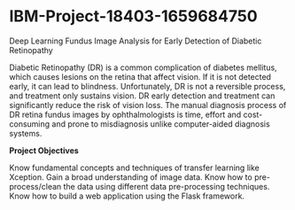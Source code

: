 # IBM-Project-18403-1659684750
Deep Learning Fundus Image Analysis for Early Detection of Diabetic Retinopathy

Diabetic Retinopathy (DR) is a common complication of diabetes mellitus, which causes lesions on the retina that affect vision. If it is not detected early, it can lead to blindness. Unfortunately, DR is not a reversible process, and treatment only sustains vision. DR early detection and treatment can significantly reduce the risk of vision loss. The manual diagnosis process of DR retina fundus images by ophthalmologists is time, effort and cost-consuming and prone to misdiagnosis unlike computer-aided diagnosis systems. 

**Project Objectives**


 Know fundamental concepts and techniques of transfer learning like Xception.
 Gain a broad understanding of image data.
 Know how to pre-process/clean the data using different data pre-processing techniques.
 Know how to build a web application using the Flask framework.
